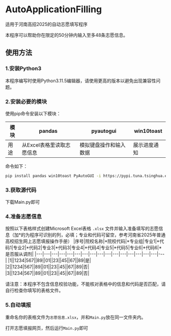 # AutoApplicationFilling
适用于河南高招2025的自动志愿填写程序

本程序可以帮助你在限定的50分钟内输入至多48条志愿信息。

## 使用方法
### 1.安装Python3

  本程序编写时使用Python3.11.5编辑器，请使用更高的版本以避免出现兼容性问题。

### 2.安装必要的模块

  使用pip命令安装以下模块：

  |模块|pandas|pyautogui|win10toast|
  |---|---|---|---|
  |用途|从Excel表格里读取志愿信息|模拟键盘操作和输入数据|展示进度通知|

  命令如下：

```sh
pip install pandas win10toast PyAutoGUI -i https://pypi.tuna.tsinghua.edu.cn/simple
```

### 3.获取源代码

  下载Main.py即可

### 4.准备志愿信息

  按照以下表格样式创建Microsoft Excel表格 `.xlsx` 文件并输入准备填写的志愿信息（加*的为程序可识别的列，必填；专业和代码可留空，参考河南省2025年普通高校招生网上志愿填报操作手册）
  |序号|院校名称|*院校代码|*专业组|专业1|*代码1|专业2|*代码2|专业3|*代码3|专业4|*代码4|专业5|*代码5|专业6|*代码6|*是否服从调剂|
  |---|---|---|---|---|---|---|---|---|---|---|---|---|---|---|---|---|
  |1||1234|567||89||01||23||45||67||89|是|
  |2||1234|567||89||01||23||45||67||89|否|
  |3||1234|567||89||01||23||45||67||89|否|

  请注意：本程序不包含信息校验功能，不能核对表格中的信息和代码是否匹配，请自行检查你填写的表格文件。

### 5.自动填报

  重命名你的表格文件为`志愿信息.xlsx`，并和`Main.py`放在同一文件夹内。
  
  打开志愿填报网页，然后运行`Main.py`即可
